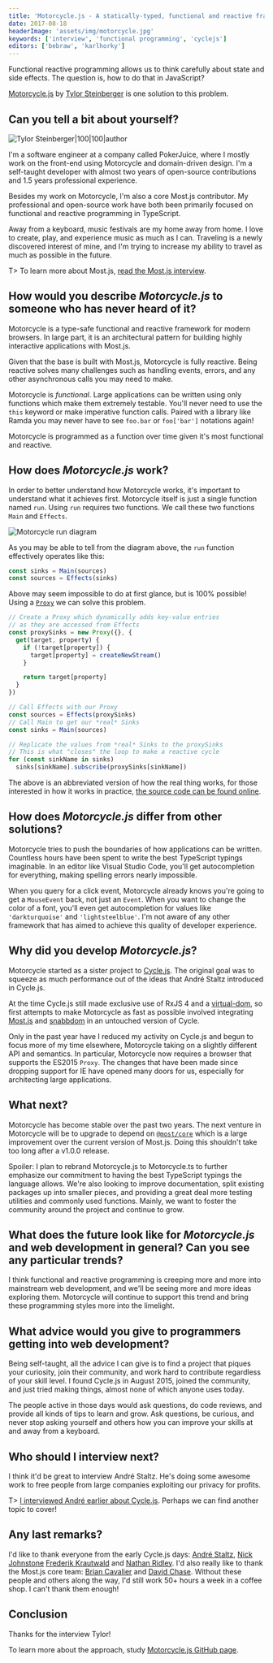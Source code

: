 ```yaml
---
title: 'Motorcycle.js - A statically-typed, functional and reactive framework for modern browsers - Interview with Tylor Steinberger'
date: 2017-08-18
headerImage: 'assets/img/motorcycle.jpg'
keywords: ['interview', 'functional programming', 'cyclejs']
editors: ['bebraw', 'karlhorky']
---
```


Functional reactive programming allows us to think carefully about state and side effects. The question is, how to do that in JavaScript?

[Motorcycle.js](https://github.com/motorcyclejs/motorcyclejs) by [Tylor Steinberger](https://twitter.com/TylorS167) is one solution to this problem.

## Can you tell a bit about yourself?

![Tylor Steinberger|100|100|author](https://www.gravatar.com/avatar/8e82cfdc051e96e55ade3ccb870edeff?s=200)

I'm a software engineer at a company called PokerJuice, where I mostly work on the front-end using Motorcycle and domain-driven design. I'm a self-taught developer with almost two years of open-source contributions and 1.5 years professional experience.

Besides my work on Motorcycle, I'm also a core Most.js contributor. My professional and open-source work have both been primarily focused on functional and reactive programming in TypeScript.

Away from a keyboard, music festivals are my home away from home. I love to create, play, and experience music as much as I can. Traveling is a newly discovered interest of mine, and I'm trying to increase my ability to travel as much as possible in the future.

T> To learn more about Most.js, [read the Most.js interview](/blog/most-interview).

## How would you describe *Motorcycle.js* to someone who has never heard of it?

Motorcycle is a type-safe functional and reactive framework for modern browsers. In large part, it is an architectural pattern for building highly interactive applications with Most.js.

Given that the base is built with Most.js, Motorcycle is fully reactive. Being reactive solves many challenges such as handling events, errors, and any other asynchronous calls you may need to make.

Motorcycle is *functional*. Large applications can be written using only functions which make them extremely testable. You'll never need to use the `this` keyword or make imperative function calls. Paired with a library like Ramda you may never have to see `foo.bar` or `foo['bar']` notations again!

Motorcycle is programmed as a function over time given it's most functional and reactive.

## How does *Motorcycle.js* work?

In order to better understand how Motorcycle works, it's important to understand what it achieves first. Motorcycle itself is just a single function named `run`. Using `run` requires two functions. We call these two functions `Main` and `Effects`.

![Motorcycle run diagram](assets/img/motorcycle/run-diagram.png)

As you may be able to tell from the diagram above, the `run` function effectively operates like this:

```typescript
const sinks = Main(sources)
const sources = Effects(sinks)
```

Above may seem impossible to do at first glance, but is 100% possible! Using a
[`Proxy`](https://developer.mozilla.org/en-US/docs/Web/JavaScript/Reference/Global_Objects/Proxy)
we can solve this problem.

```typescript
// Create a Proxy which dynamically adds key-value entries
// as they are accessed from Effects
const proxySinks = new Proxy({}, {
  get(target, property) {
    if (!target[property]) {
      target[property] = createNewStream()
    }

    return target[property]
  }
})

// Call Effects with our Proxy
const sources = Effects(proxySinks)
// Call Main to get our *real* Sinks
const sinks = Main(sources)

// Replicate the values from *real* Sinks to the proxySinks
// This is what "closes" the loop to make a reactive cycle
for (const sinkName in sinks)
  sinks[sinkName].subscribe(proxySinks[sinkName])
```

The above is an abbreviated version of how the real thing works, for those interested in how it works in practice, [the source code can be found online](https://github.com/motorcyclejs/motorcyclejs/tree/master/run).

## How does *Motorcycle.js* differ from other solutions?

Motorcycle tries to push the boundaries of how applications can be written. Countless hours have been spent to write the best TypeScript typings imaginable. In an editor like Visual Studio Code, you'll get autocompletion for everything, making spelling errors nearly impossible.

When you query for a click event, Motorcycle already knows you're going to get a `MouseEvent` back, not just an `Event`. When you want to change the color of a font, you'll even get autocompletion for values like `'darkturquoise'` and `'lightsteelblue'`. I'm not aware of any other framework that has aimed to achieve this quality of developer experience.

## Why did you develop *Motorcycle.js*?

Motorcycle started as a sister project to [Cycle.js](https://github.com/cyclejs/cyclejs). The original goal was to squeeze as much performance out of the ideas that André Staltz introduced in Cycle.js.

At the time Cycle.js still made exclusive use of RxJS 4 and a [virtual-dom](https://github.com/Matt-Esch/virtual-dom), so first attempts to make Motorcycle as fast as possible involved integrating [Most.js](https://github.com/cujojs/most) and [snabbdom](https://github.com/snabbdom/snabbdom) in an untouched version of Cycle.

Only in the past year have I reduced my activity on Cycle.js and begun to focus more of my time elsewhere, Motorcycle taking on a slightly different API and semantics. In particular, Motorcycle now requires a browser that supports the ES2015 `Proxy`. The changes that have been made since dropping support for IE have opened many doors for us, especially for architecting large applications.

## What next?

Motorcycle has become stable over the past two years. The next venture in Motorcycle will be to upgrade to depend on [`@most/core`](https://github.com/mostjs/core) which is a large improvement over the current version of Most.js. Doing this shouldn't take too long after a v1.0.0 release.

Spoiler: I plan to rebrand Motorcycle.js to Motorcycle.ts to further emphasize our commitment to having the best TypeScript typings the language allows. We're also looking to improve documentation, split existing packages up into smaller pieces, and providing a great deal more testing utilities and commonly used functions. Mainly, we want to foster the community around the project and continue to grow.

## What does the future look like for *Motorcycle.js* and web development in general? Can you see any particular trends?

I think functional and reactive programming is creeping more and more into mainstream web development, and we'll be seeing more and more ideas exploring them. Motorcycle will continue to support this trend and bring these programming styles more into the limelight.

## What advice would you give to programmers getting into web development?

Being self-taught, all the advice I can give is to find a project that piques your curiosity, join their community, and work hard to contribute regardless of your skill level. I found Cycle.js in August 2015, joined the community, and just tried making things, almost none of which anyone uses today.

The people active in those days would ask questions, do code reviews, and provide all kinds of tips to learn and grow. Ask questions, be curious, and never stop asking yourself and others how you can improve your skills at and away from a keyboard.

## Who should I interview next?

I think it'd be great to interview André Staltz. He's doing some awesome work to free people from large companies exploiting our privacy for profits.

T> [I interviewed André earlier about Cycle.js](/blog/cycle-interview). Perhaps we can find another topic to cover!

## Any last remarks?

I'd like to thank everyone from the early Cycle.js days: [André Staltz](https://github.com/staltz), [Nick Johnstone](https://github.com/widdershin) [Frederik Krautwald](https://github.com/frikki) and [Nathan Ridley](https://github.com/axefrog). I'd also really like to thank the Most.js core team: [Brian Cavalier](https://github.com/briancavalier) and [David Chase](https://github.com/davidchase). Without these people and others along the way, I'd still work 50+ hours a week in a coffee shop. I can't thank them enough!

## Conclusion

Thanks for the interview Tylor!

To learn more about the approach, study [Motorcycle.js GitHub page](https://github.com/motorcyclejs/motorcyclejs).
